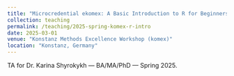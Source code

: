 ```yaml
---
title: "Microcredential ekomex: A Basic Introduction to R for Beginners"
collection: teaching
permalink: /teaching/2025-spring-komex-r-intro
date: 2025-03-01
venue: "Konstanz Methods Excellence Workshop (komex)"
location: "Konstanz, Germany"
---
```


TA for Dr. Karina Shyrokykh — BA/MA/PhD — Spring 2025.
